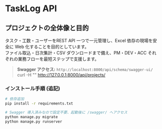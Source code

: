 # TaskLog API  

## プロジェクトの全体像と目的
タスク・工数・ユーザーをREST API 一つで一元管理し、Excel 依存の現場を安全に Web 化することを目的としています。  
ファイル取込・日次集計・CSV ダウンロードまで備え、PM・DEV・ACC それぞれの業務フローを最短ステップで支援します。

> **Swagger アクセス:** `http://localhost:8000/api/schema/swagger-ui/`
curl -H "" http://127.0.0.1:8000/api/projects/

### インストール手順 (追記)

```bash
# 依存追加
pip install -r requirements.txt

# Swagger 導入済みなので設定不要、起動後に /swagger/ へアクセス
python manage.py migrate
python manage.py runserver
